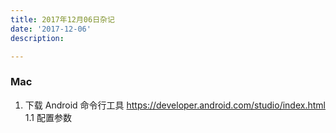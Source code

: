 ```yaml
---
title: 2017年12月06日杂记
date: '2017-12-06'
description:

---
```



### Mac

1. 下载 Android 命令行工具 https://developer.android.com/studio/index.html
1.1 配置参数
